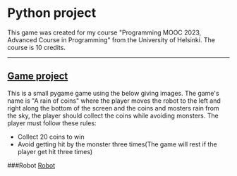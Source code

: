 # Python project
This game was created for my course "Programming MOOC 2023, Advanced Course in Programming" from the University of Helsinki. The course is 10 credits.
***
## [Game project](./main)
This is a small pygame game using the below giving images. The game's name is "A rain of coins" where the player moves the robot to the left and right along the bottom of the screen and the coins and mosters rain from the sky, the player should collect the coins while avoiding monsters. The player must follow these rules:
* Collect 20 coins to win
* Avoid getting hit by the monster three times(The game will rest if the player get hit three times)

###Robot
[Robot](:/robot.png)

